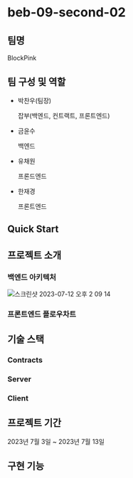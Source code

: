 # beb-09-second-02

## 팀명

BlockPink

## 팀 구성 및 역할

- 박찬우(팀장)

  잡부(백엔드, 컨트랙트, 프론트엔드)

- 금윤수

  백엔드

- 유채원

  프론드엔드

- 한재경

  프론트엔드

## Quick Start

## 프로젝트 소개

### 백엔드 아키텍처
![스크린샷 2023-07-12 오후 2 09 14](https://github.com/codestates-beb/beb-09-second-blockpink/assets/82312931/a4fd0668-d1a2-4222-97c8-6938b0716797)

### 프론트엔드 플로우차트

## 기술 스택

### Contracts

### Server

### Client

## 프로젝트 기간

2023년 7월 3일 ~ 2023년 7월 13일

## 구현 기능
